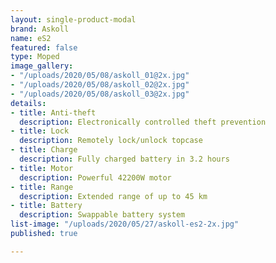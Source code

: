 ```yaml
---
layout: single-product-modal
brand: Askoll
name: eS2
featured: false
type: Moped
image_gallery:
- "/uploads/2020/05/08/askoll_01@2x.jpg"
- "/uploads/2020/05/08/askoll_02@2x.jpg"
- "/uploads/2020/05/08/askoll_03@2x.jpg"
details:
- title: Anti-theft
  description: Electronically controlled theft prevention
- title: Lock
  description: Remotely lock/unlock topcase
- title: Charge
  description: Fully charged battery in 3.2 hours
- title: Motor
  description: Powerful 42200W motor
- title: Range
  description: Extended range of up to 45 km
- title: Battery
  description: Swappable battery system
list-image: "/uploads/2020/05/27/askoll-es2-2x.jpg"
published: true

---
```


